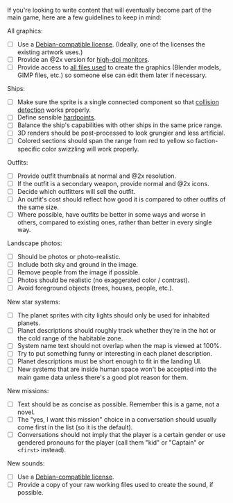 If you're looking to write content that will eventually become part of the main game, here are a few guidelines to keep in mind:

All graphics:

- [ ] Use a [Debian-compatible license](https://wiki.debian.org/DFSGLicenses). (Ideally, one of the licenses the existing artwork uses.)
- [ ] Provide an @2x version for [high-dpi monitors](https://github.com/endless-sky/endless-sky-high-dpi).
- [ ] Provide access to [all files used](https://drive.google.com/open?id=0B9aK8dG39P29fkdBeUJjSXJYVDdjMEpkOXh3T1NDekFYaTEtbkdTdzVwX2NTUWVVT3BUWVk) to create the graphics (Blender models, GIMP files, etc.) so someone else can edit them later if necessary.

Ships:

- [ ] Make sure the sprite is a single connected component so that [collision detection](CollisionDetection.md) works properly.
- [ ] Define sensible [hardpoints](https://endless-sky.github.io/ship_builder.html).
- [ ] Balance the ship's capabilities with other ships in the same price range.
- [ ] 3D renders should be post-processed to look grungier and less artificial.
- [ ] Colored sections should span the range from red to yellow so faction-specific color swizzling will work properly.

Outfits:

- [ ] Provide outfit thumbnails at normal and @2x resolution.
- [ ] If the outfit is a secondary weapon, provide normal and @2x icons.
- [ ] Decide which outfitters will sell the outfit.
- [ ] An outfit's cost should reflect how good it is compared to other outfits of the same size.
- [ ] Where possible, have outfits be better in some ways and worse in others, compared to existing ones, rather than better in every single way.

Landscape photos:

- [ ] Should be photos or photo-realistic.
- [ ] Include both sky and ground in the image.
- [ ] Remove people from the image if possible.
- [ ] Photos should be realistic (no exaggerated color / contrast).
- [ ] Avoid foreground objects (trees, houses, people, etc.).

New star systems:

- [ ] The planet sprites with city lights should only be used for inhabited planets.
- [ ] Planet descriptions should roughly track whether they're in the hot or the cold range of the habitable zone.
- [ ] System name text should not overlap when the map is viewed at 100%.
- [ ] Try to put something funny or interesting in each planet description.
- [ ] Planet descriptions must be short enough to fit in the landing UI.
- [ ] New systems that are inside human space won't be accepted into the main game data unless there's a good plot reason for them.

New missions:

- [ ] Text should be as concise as possible. Remember this is a game, not a novel.
- [ ] The "yes, I want this mission" choice in a conversation should usually come first in the list (so it is the default).
- [ ] Conversations should not imply that the player is a certain gender or use gendered pronouns for the player (call them "kid" or "Captain" or `<first>` instead).

New sounds:

- [ ] Use a [Debian-compatible license](https://wiki.debian.org/DFSGLicenses).
- [ ] Provide a copy of your raw working files used to create the sound, if possible.
